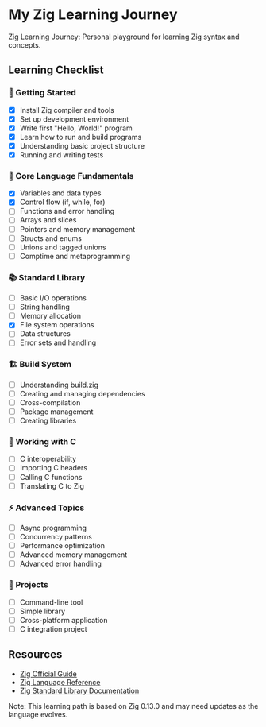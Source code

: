 # My Zig Learning Journey
Zig Learning Journey: Personal playground for learning Zig syntax and concepts.

## Learning Checklist

### 🌟 Getting Started
- [x] Install Zig compiler and tools
- [x] Set up development environment
- [x] Write first "Hello, World!" program
- [x] Learn how to run and build programs
- [x] Understanding basic project structure
- [x] Running and writing tests

### 🔧 Core Language Fundamentals
- [x] Variables and data types
- [x] Control flow (if, while, for)
- [ ] Functions and error handling
- [ ] Arrays and slices
- [ ] Pointers and memory management
- [ ] Structs and enums
- [ ] Unions and tagged unions
- [ ] Comptime and metaprogramming

### 📚 Standard Library
- [ ] Basic I/O operations
- [ ] String handling
- [ ] Memory allocation
- [x] File system operations
- [ ] Data structures
- [ ] Error sets and handling

### 🏗️ Build System
- [ ] Understanding build.zig
- [ ] Creating and managing dependencies
- [ ] Cross-compilation
- [ ] Package management
- [ ] Creating libraries

### 🤝 Working with C
- [ ] C interoperability
- [ ] Importing C headers
- [ ] Calling C functions
- [ ] Translating C to Zig

### ⚡ Advanced Topics
- [ ] Async programming
- [ ] Concurrency patterns
- [ ] Performance optimization
- [ ] Advanced memory management
- [ ] Advanced error handling

### 🎯 Projects
- [ ] Command-line tool
- [ ] Simple library
- [ ] Cross-platform application
- [ ] C integration project

## Resources
- [Zig Official Guide](https://zig.guide)
- [Zig Language Reference](https://ziglang.org/documentation/master/)
- [Zig Standard Library Documentation](https://ziglang.org/documentation/master/std/)

Note: This learning path is based on Zig 0.13.0 and may need updates as the language evolves.
 